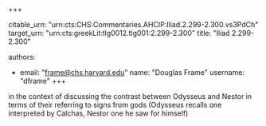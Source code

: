 +++


citable_urn: "urn:cts:CHS:Commentaries.AHCIP:Iliad.2.299-2.300.vs3PdCh"
target_urn: "urn:cts:greekLit:tlg0012.tlg001:2.299-2.300"
title: "Iliad 2.299-2.300"

authors:
- email: "frame@chs.harvard.edu"
  name: "Douglas Frame"
  username: "dframe"
+++

<p>in the context of discussing the contrast between Odysseus and Nestor in terms of their referring to signs from gods (Odysseus recalls one interpreted by Calchas, Nestor one he saw for himself)</p>